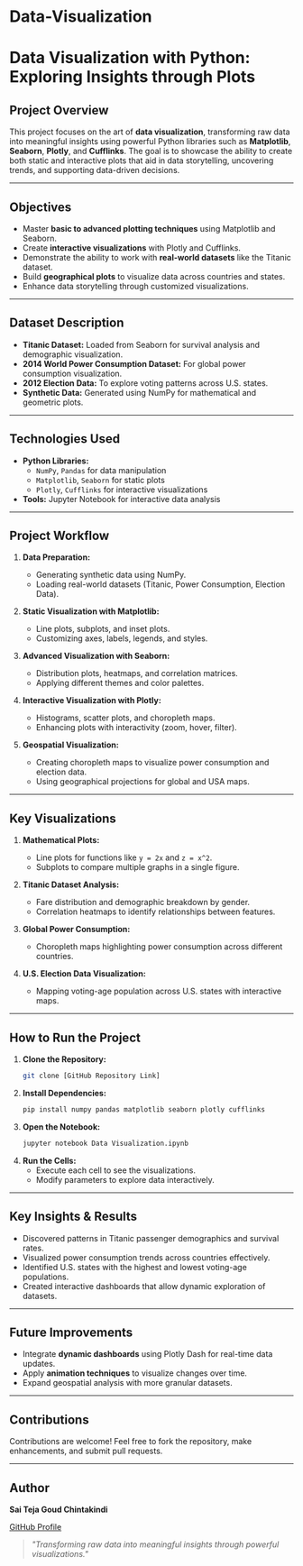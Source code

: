 # Data-Visualization

# Data Visualization with Python: Exploring Insights through Plots

##  **Project Overview**

This project focuses on the art of **data visualization**, transforming raw data into meaningful insights using powerful Python libraries such as **Matplotlib**, **Seaborn**, **Plotly**, and **Cufflinks**. The goal is to showcase the ability to create both static and interactive plots that aid in data storytelling, uncovering trends, and supporting data-driven decisions.

---

## **Objectives**

- Master **basic to advanced plotting techniques** using Matplotlib and Seaborn.
- Create **interactive visualizations** with Plotly and Cufflinks.
- Demonstrate the ability to work with **real-world datasets** like the Titanic dataset.
- Build **geographical plots** to visualize data across countries and states.
- Enhance data storytelling through customized visualizations.

---

##  **Dataset Description**

- **Titanic Dataset:** Loaded from Seaborn for survival analysis and demographic visualization.
- **2014 World Power Consumption Dataset:** For global power consumption visualization.
- **2012 Election Data:** To explore voting patterns across U.S. states.
- **Synthetic Data:** Generated using NumPy for mathematical and geometric plots.

---

##  **Technologies Used**

- **Python Libraries:**
  - `NumPy`, `Pandas` for data manipulation
  - `Matplotlib`, `Seaborn` for static plots
  - `Plotly`, `Cufflinks` for interactive visualizations
- **Tools:** Jupyter Notebook for interactive data analysis

---

## **Project Workflow**

1. **Data Preparation:**
   - Generating synthetic data using NumPy.
   - Loading real-world datasets (Titanic, Power Consumption, Election Data).

2. **Static Visualization with Matplotlib:**
   - Line plots, subplots, and inset plots.
   - Customizing axes, labels, legends, and styles.

3. **Advanced Visualization with Seaborn:**
   - Distribution plots, heatmaps, and correlation matrices.
   - Applying different themes and color palettes.

4. **Interactive Visualization with Plotly:**
   - Histograms, scatter plots, and choropleth maps.
   - Enhancing plots with interactivity (zoom, hover, filter).

5. **Geospatial Visualization:**
   - Creating choropleth maps to visualize power consumption and election data.
   - Using geographical projections for global and USA maps.

---

## **Key Visualizations**

1. **Mathematical Plots:**
   - Line plots for functions like `y = 2x` and `z = x^2`.
   - Subplots to compare multiple graphs in a single figure.

2. **Titanic Dataset Analysis:**
   - Fare distribution and demographic breakdown by gender.
   - Correlation heatmaps to identify relationships between features.

3. **Global Power Consumption:**
   - Choropleth maps highlighting power consumption across different countries.

4. **U.S. Election Data Visualization:**
   - Mapping voting-age population across U.S. states with interactive maps.

---

##  **How to Run the Project**

1. **Clone the Repository:**
   ```bash
   git clone [GitHub Repository Link]
   ```
2. **Install Dependencies:**
   ```bash
   pip install numpy pandas matplotlib seaborn plotly cufflinks
   ```
3. **Open the Notebook:**
   ```bash
   jupyter notebook Data Visualization.ipynb
   ```
4. **Run the Cells:**
   - Execute each cell to see the visualizations.
   - Modify parameters to explore data interactively.

---

## **Key Insights & Results**

- Discovered patterns in Titanic passenger demographics and survival rates.
- Visualized power consumption trends across countries effectively.
- Identified U.S. states with the highest and lowest voting-age populations.
- Created interactive dashboards that allow dynamic exploration of datasets.

---

##  **Future Improvements**

- Integrate **dynamic dashboards** using Plotly Dash for real-time data updates.
- Apply **animation techniques** to visualize changes over time.
- Expand geospatial analysis with more granular datasets.

---

##  **Contributions**

Contributions are welcome! Feel free to fork the repository, make enhancements, and submit pull requests.

---

##  **Author**

**Sai Teja Goud Chintakindi**

[GitHub Profile](https://github.com/saitejagoudch)

> *"Transforming raw data into meaningful insights through powerful visualizations."*

